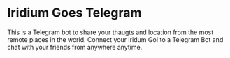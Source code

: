 # Iridium Goes Telegram

This is a Telegram bot to share your thaugts and location from the most remote places in the world. Connect your Iridum Go! to a Telegram Bot and chat with your friends from anywhere anytime.

